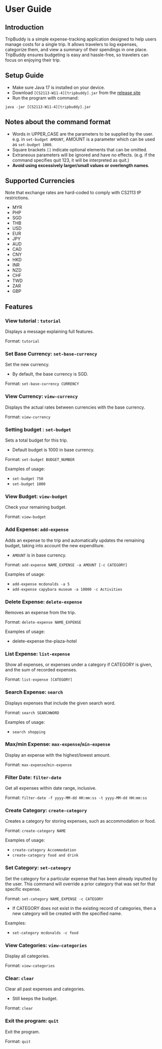 # User Guide

## Introduction

TripBuddy is a simple expense-tracking application designed to help users manage costs for a single trip. It allows 
travelers to log expenses, categorize them, and view a summary of their spendings in one place. TripBuddy ensures 
budgeting is easy and hassle-free, so travelers can focus on enjoying their trip.

## Setup Guide

- Make sure Java 17 is installed on your device.
- Download `[CS2113-W11-4][tripbuddy].jar` from the [release site](https://github.com/AY2425S2-CS2113-W11-4/tp/releases)
- Run the program with command:
```
java -jar [CS2113-W11-4][tripbuddy].jar
```

## Notes about the command format

- Words in UPPER_CASE are the parameters to be supplied by the user.
e.g. in `set-budget AMOUNT`, AMOUNT is a parameter which can be used as `set-budget 1000`.
- Square brackets `[]` indicate optional elements that can be omitted.
- Extraneous parameters will be ignored and have no effects.
(e.g. if the command specifies quit 123, it will be interpreted as quit.)
- **Avoid using excessively larger/small values or overlength names**.

## Supported Currencies

Note that exchange rates are hard-coded to comply with CS2113 tP restrictions.

- MYR
- PHP
- SGD
- THB
- USD
- EUR
- JPY
- AUD
- CAD
- CNY
- HKD
- INR
- NZD
- CHF
- TWD
- ZAR
- GBP

## Features 

### View tutorial : `tutorial`

Displays a message explaining full features.

Format: `tutorial`

### Set Base Currency: `set-base-currency`

Set the new currency.
- By default, the base currency is SGD.

Format: `set-base-currency CURRENCY`

### View Currency: `view-currency`
    
Displays the actual rates between currencies with the base currency.

Format: `view-currency`

### Setting budget : `set-budget`

Sets a total budget for this trip.
- Default budget is 1000 in base currency.

Format: `set-budget BUDGET_NUMBER`

Examples of usage:
- `set-budget 750`
- `set-budget 1000`

### View Budget: `view-budget`

Check your remaining budget.

Format: `view-budget`

### Add Expense: `add-expense`

Adds an expense to the trip and automatically updates the remaining budget, taking into account 
the new expenditure.

- `AMOUNT` is in base currency.

Format: `add-expense NAME_EXPENSE -a AMOUNT [-c CATEGORY]`

Examples of usage:
- `add-expense mcdonalds -a 5`
- `add-expense capybara museum -a 10000 -c Activities`

### Delete Expense: `delete-expense`

Removes an expense from the trip.

Format: `delete-expense NAME_EXPENSE`

Examples of usage:
- delete-expense the-plaza-hotel

### List Expense: `list-expense`

Show all expenses, or expenses under a category if CATEGORY is given, and the sum of recorded expenses.

Format: `list-expense [CATEGORY]`

### Search Expense: `search`

Displays expenses that include the given search word.

Format: `search SEARCHWORD`

Examples of usage:
- `search shopping`

### Max/min Expense: `max-expense`/`min-expense`

Display an expense with the highest/lowest amount.

Format: `max-expense`/`min-expense`

### Filter Date: `filter-date`

Get all expenses within date range, inclusive.

Format: `filter-date -f yyyy-MM-dd HH:mm:ss -t yyyy-MM-dd HH:mm:ss` 

### Create Category: `create-category`

Creates a category for storing expenses, such as accommodation or food.

Format:  `create-category NAME`

Examples of usage:
- `create-category Accommodation`
- `create-category food and drink`

### Set Category: `set-cateogry`

Set the category for a particular expense that has been already inputted by the user. This command will override a 
prior category that was set for that specific expense.

Format: `set-category NAME_EXPENSE -c CATEGORY`

- If CATEGORY does not exist in the existing record of categories, then a new category will be created with
the specified name.

Examples:
- `set-category mcdonalds -c food`

### View Categories: `view-categories`

Display all categories.

Format: `view-categories`

### Clear: `clear`
    
Clear all past expenses and categories.
- Still keeps the budget.

Format: `clear`

### Exit the program: `quit`

Exit the program.

Format: `quit`
